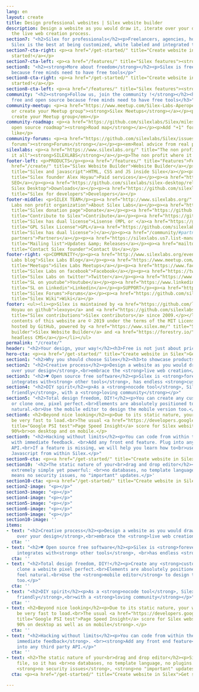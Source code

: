 ```yaml
---
lang: en
layout: create
title: Design professional websites | Silex website builder
description: Design a website as you would draw it, iterate over your design, embrace
  the live web creation process.
section7: "<h2>Silex for professionals</h2><p>Freelancers, agencies, hosting companies,
  Silex is the best at being customized, white labeled and integrated to your infrastructure</p>"
section7-cta-right: <p><a href="/get-started/" title="Create website in Silex">Get
  started!</a></p>
section7-cta-left: <p><a href="/features/" title="Silex features"><strong>MORE FEATURES</strong></a></p>
section8: "<h2><strong>More about freedom</strong></h2><p>Silex is free and open source
  because free minds need to have free tools</p>"
section8-cta-right: <p><a href="/get-started/" title="Create website in Silex">Get
  started!</a></p>
section8-cta-left: <p><a href="/features/" title="Silex features"><strong>MORE FEATURES</strong></a></p>
community: "<h2><strong>Follow us, join the community !</strong></h2><h3>Silex is
  free and open source because free minds need to have free tools</h3>"
community-meetup: <p><a href="https://www.meetup.com/Silex-Labs-Aperopensource/" title="Join
  or create your Meetup group"><strong>Silex Meetups</strong></a></p><p><em>Join or
  create your Meetup group</em></p>
community-roadmap: <p><a href="https://github.com/silexlabs/Silex/milestones" title="Silex
  open source roadmap"><strong>Road map</strong></a></p><p>Add "+1" for features you
  like</p>
community-forums: <p><a href="https://github.com/silexlabs/Silex/issues" title="Silex
  forums"><strong>Forums</strong></a></p><p><em>Real advice from real people</em></p>
silexlabs: <p><a href="https://www.silexlabs.org/" title="The non profit which started
  it all"><strong>SILEXLABS</strong></a></p><p>The non profit where it all started</p>
footer-left: <p>PRODUCTS</p><p><a href="/features/" title="Features">Features</a></p><p><a
  href="/create/" title="Silex Website Builder">Website Builder</a></p><p><a href="https://github.com/silexlabs/Silex/wiki/Silex-and-Javascript"
  title="Silex and javascript">HTML, CSS and JS inside Silex</a></p><p><a href="mailto:b2b@silex.me"
  title="Silex founder Alex Hoyau">Paid services</a></p><p><a href="https://ceubri.github.io/silex-2020/#">Silex
  SEO</a></p><p><a href="https://github.com/silexlabs/silex-desktop/releases" title="Download
  Silex Desktop">Downloads</a></p><p><a href="https://github.com/silexlabs/Silex/wiki/Silex-Developer-Guide"
  title="Silex for developers">Developers</a></p>
footer-middle: <p>SILEX TEAM</p><p><a href="http://www.silexlabs.org/" title="Silex
  Labs non profit organization">About Silex Labs</a></p><p><a href="https://opencollective.com/silex"
  title="Silex donation page">Donate</a></p><p><a href="https://github.com/silexlabs/Silex/wiki/Contribute"
  title="Contribute to Silex">Contribute</a></p><p><a href="https://github.com/silexlabs/Silex/blob/develop/LICENSE_MPL"
  title="Silex has dual license">Lisense (MPL or </a><a href="https://github.com/silexlabs/Silex/blob/develop/LICENSE"
  title="GPL Silex License">GPL</a><a href="https://github.com/silexlabs/Silex/blob/develop/LICENSE_MPL"
  title="Silex has dual license">)</a></p><p><a href="/community/#partners" title="Silex
  partners">Partners</a></p><p><a href="https://silexlabs.us7.list-manage.com/subscribe?u=fe927d10e2d20f286e59ef0b7&amp;id=2e1b03a5f0"
  title="Mailing list">Updates &amp; Releases</a></p><p><a href="mailto:b2b@silex.me"
  title="Contact Silex founder">Contact Us</a></p>
footer-right: <p>COMMUNITY</p><p><a href="http://www.silexlabs.org/events/" title="Silex
  Labs blog">Silex Labs Blog</a></p><p><a href="https://www.meetup.com/Silex-Labs-Aperopensource/"
  title="Meetups">Silex Labs Meetups</a></p><p><a href="https://www.facebook.com/silexlabs/"
  title="Silex Labs on facebook">Facebook</a></p><p><a href="https://twitter.com/silexlabs"
  title="Silex Labs on twitter">Twitter</a></p><p><a href="https://www.youtube.com/user/Silexlabs/"
  title="SL on youtube">Youtube</a></p><p><a href="https://www.linkedin.com/company/silex-labs/"
  title="SL on Linkedin">Linkedin</a></p><p>SUPPORT</p><p><a href="https://github.com/silexlabs/Silex/issues"
  title="Silex Forums">Forums</a></p><p><a href="https://github.com/silexlabs/Silex/wiki"
  title="Silex Wiki">Wiki</a></p>
footer: <ul><li><p>Silex is maintained by <a href="https://github.com/lexoyo" title="Alex
  Hoyau on github">lexoyo</a> and <a href="https://github.com/silexlabs/Silex/graphs/contributors"
  title="Silex contributions">Silex contributors</a> since 2009.</p></li><li><p>The
  contents of this website are © 2019 under the terms of the MIT License.</p></li><li><p>Proudly
  hosted by GitHub, powered by <a href="https://www.silex.me/" title="Silex free website
  builder">Silex Website Builder</a> and <a href="https://forestry.io/" title="Forestry">Forestry
  headless CMS</a></p></li></ul>
permalink: "/create/"
header: "<h2>Your design, your way!</h2><h3>Free is not just about price. #Freedom.</h3>"
hero-cta: <p><a href="/get-started/" title="Create website in Silex">Get started!</a></p>
section1: "<h2>Why you should choose Silex</h2><h3>to showcase products or a project?</h3>"
section2: "<h2>Creative process</h2><p>Design a website as you would draw it, <strong>iterate
  over your design</strong>,<br>embrace the <strong>live web creation</strong> process</p>"
section3: "<h2>♥ Open source free software</h2><p>Silex is <strong>forever free</strong>,
  integrates with<strong> other tools</strong>, has endless <strong>customization</strong>.</p>"
section4: "<h2>DIY spirit</h2><p>As a <strong>nocode tool</strong>, Silex is <strong>maker
  friendly</strong>, with a <strong>loving community</strong></p>"
section5: "<h2>Total design freedom, DIY!</h2><p>You can create any custom design,
  or clone one, pixel perfect.<br>Elements are absolutely positioned to make it feel
  natural.<br>Use the mobile editor to design the mobile version too.</p>"
section6: <h2>Beyond nice looking</h2><p>Due to its static nature, your website will
  be very fast to load.<br>The usual <a href="https://developers.google.com/speed/pagespeed/insights/"
  title="Google PSI test">Page Speed Insight</a> score for Silex websites is &gt;
  90%<br>on desktop and on mobile.</p>
section9: "<h2>Hacking without limits</h2><p>You can code from within the editor,
  with immediate feedback. <br>Add any front end feature. Plug into any third party
  API.<br>If a feature is missing, we will help you learn how to<br>use HTML, CSS,
  Javascript from within Silex.</p>"
section9-cta: <p><a href="/get-started/" title="Create website in Silex">Get started!</a></p>
section10: '<h2>The static nature of your<br>drag and drop editor</h2><p>Silex is
  extremely simple yet powerful: <br>no databases, no template language, no plugins.<br>This
  means no security issues, no "important" updates.</p>'
section10-cta: <p><a href="/get-started/" title="Create website in Silex">Get started!</a></p>
section2-image: "<p></p>"
section3-image: "<p></p>"
section4-image: "<p></p>"
section5-image: "<p></p>"
section6-image: "<p></p>"
section9-image: "<p></p>"
section10-image: ''
items:
- text: "<h2>Creative process</h2><p>Design a website as you would draw it,<br><strong>iterate
    over your design</strong>,<br>embrace the <strong>live web creation</strong> process</p>"
  cta: ''
- text: "<h2>♥ Open source free software</h2><p>Silex is <strong>forever free</strong>,
    integrates with<strong> other tools</strong>, <br>has endless <strong>customization</strong>.</p>"
  cta: ''
- text: "<h2>Total design freedom, DIY!</h2><p>Create any <strong>custom design</strong>,
    clone a website pixel perfect.<br>Elements are absolutely positioned to make it
    feel natural.<br>Use the <strong>mobile editor</strong> to design the mobile version
    too.</p>"
  cta: ''
- text: "<h2>DIY spirit</h2><p>As a <strong>nocode tool</strong>, Silex is <strong>maker
    friendly</strong>,<br>with a <strong>loving community</strong></p>"
  cta: ''
- text: <h2>Beyond nice looking</h2><p>Due to its static nature, your website will
    be very fast to load.<br>The usual <a href="https://developers.google.com/speed/pagespeed/insights/"
    title="Google PSI test">Page Speed Insight</a> score for Silex websites is<br><strong>&gt;
    90% on desktop as well as on mobile</strong>.</p>
  cta: ''
- text: "<h2>Hacking without limits</h2><p>You can code from within the editor,<br>with<strong>
    immediate feedback</strong>. <br><strong>Add any front end feature</strong>. Plug
    into any third party API.</p>"
  cta: ''
- text: <h2>The static nature of your<br>drag and drop editor</h2><p>Silex uses only
    file, so it has <br>no databases, no template language, no plugins.<br>This means
    <strong>no security issues</strong>, <strong>no "important" updates</strong>.</p>
  cta: <p><a href="/get-started/" title="Create website in Silex">Get started!</a></p>

---
```

